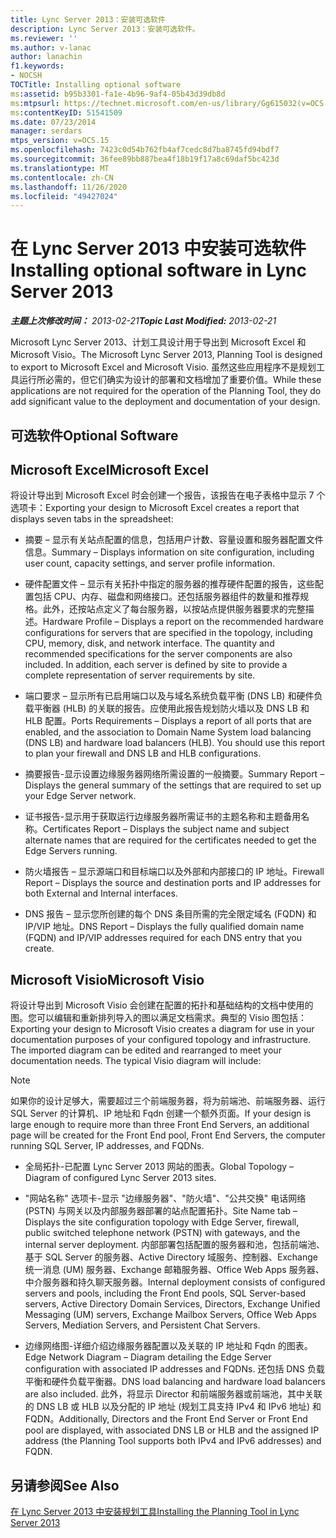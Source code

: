 ```yaml
---
title: Lync Server 2013：安装可选软件
description: Lync Server 2013：安装可选软件。
ms.reviewer: ''
ms.author: v-lanac
author: lanachin
f1.keywords:
- NOCSH
TOCTitle: Installing optional software
ms:assetid: b95b3301-fa1e-4b96-9af4-05b43d39db8d
ms:mtpsurl: https://technet.microsoft.com/en-us/library/Gg615032(v=OCS.15)
ms:contentKeyID: 51541509
ms.date: 07/23/2014
manager: serdars
mtps_version: v=OCS.15
ms.openlocfilehash: 7423c0d54b762fb4af7cedc8d7ba8745fd94bdf7
ms.sourcegitcommit: 36fee89bb887bea4f18b19f17a8c69daf5bc423d
ms.translationtype: MT
ms.contentlocale: zh-CN
ms.lasthandoff: 11/26/2020
ms.locfileid: "49427024"
---
```

# <a name="installing-optional-software-in-lync-server-2013"></a><span data-ttu-id="d96b6-103">在 Lync Server 2013 中安装可选软件</span><span class="sxs-lookup"><span data-stu-id="d96b6-103">Installing optional software in Lync Server 2013</span></span>

<div data-xmlns="http://www.w3.org/1999/xhtml">

<div class="topic" data-xmlns="http://www.w3.org/1999/xhtml" data-msxsl="urn:schemas-microsoft-com:xslt" data-cs="https://msdn.microsoft.com/">

<div data-asp="https://msdn2.microsoft.com/asp">



</div>

<div id="mainSection">

<div id="mainBody"><span data-ttu-id="d96b6-104">

<span> </span></span><span class="sxs-lookup"><span data-stu-id="d96b6-104">

<span> </span></span></span>

<span data-ttu-id="d96b6-105">_**主题上次修改时间：** 2013-02-21_</span><span class="sxs-lookup"><span data-stu-id="d96b6-105">_**Topic Last Modified:** 2013-02-21_</span></span>

<span data-ttu-id="d96b6-106">Microsoft Lync Server 2013、计划工具设计用于导出到 Microsoft Excel 和 Microsoft Visio。</span><span class="sxs-lookup"><span data-stu-id="d96b6-106">The Microsoft Lync Server 2013, Planning Tool is designed to export to Microsoft Excel and Microsoft Visio.</span></span> <span data-ttu-id="d96b6-107">虽然这些应用程序不是规划工具运行所必需的，但它们确实为设计的部署和文档增加了重要价值。</span><span class="sxs-lookup"><span data-stu-id="d96b6-107">While these applications are not required for the operation of the Planning Tool, they do add significant value to the deployment and documentation of your design.</span></span>

<div>

## <a name="optional-software"></a><span data-ttu-id="d96b6-108">可选软件</span><span class="sxs-lookup"><span data-stu-id="d96b6-108">Optional Software</span></span>

<div>

## <a name="microsoft-excel"></a><span data-ttu-id="d96b6-109">Microsoft Excel</span><span class="sxs-lookup"><span data-stu-id="d96b6-109">Microsoft Excel</span></span>

<span data-ttu-id="d96b6-110">将设计导出到 Microsoft Excel 时会创建一个报告，该报告在电子表格中显示 7 个选项卡：</span><span class="sxs-lookup"><span data-stu-id="d96b6-110">Exporting your design to Microsoft Excel creates a report that displays seven tabs in the spreadsheet:</span></span>

  - <span data-ttu-id="d96b6-111">摘要 – 显示有关站点配置的信息，包括用户计数、容量设置和服务器配置文件信息。</span><span class="sxs-lookup"><span data-stu-id="d96b6-111">Summary – Displays information on site configuration, including user count, capacity settings, and server profile information.</span></span>

  - <span data-ttu-id="d96b6-p102">硬件配置文件 – 显示有关拓扑中指定的服务器的推荐硬件配置的报告，这些配置包括 CPU、内存、磁盘和网络接口。还包括服务器组件的数量和推荐规格。此外，还按站点定义了每台服务器，以按站点提供服务器要求的完整描述。</span><span class="sxs-lookup"><span data-stu-id="d96b6-p102">Hardware Profile – Displays a report on the recommended hardware configurations for servers that are specified in the topology, including CPU, memory, disk, and network interface. The quantity and recommended specifications for the server components are also included. In addition, each server is defined by site to provide a complete representation of server requirements by site.</span></span>

  - <span data-ttu-id="d96b6-p103">端口要求 – 显示所有已启用端口以及与域名系统负载平衡 (DNS LB) 和硬件负载平衡器 (HLB) 的关联的报告。应使用此报告规划防火墙以及 DNS LB 和 HLB 配置。</span><span class="sxs-lookup"><span data-stu-id="d96b6-p103">Ports Requirements – Displays a report of all ports that are enabled, and the association to Domain Name System load balancing (DNS LB) and hardware load balancers (HLB). You should use this report to plan your firewall and DNS LB and HLB configurations.</span></span>

  - <span data-ttu-id="d96b6-117">摘要报告-显示设置边缘服务器网络所需设置的一般摘要。</span><span class="sxs-lookup"><span data-stu-id="d96b6-117">Summary Report – Displays the general summary of the settings that are required to set up your Edge Server network.</span></span>

  - <span data-ttu-id="d96b6-118">证书报告-显示用于获取运行边缘服务器所需证书的主题名称和主题备用名称。</span><span class="sxs-lookup"><span data-stu-id="d96b6-118">Certificates Report – Displays the subject name and subject alternate names that are required for the certificates needed to get the Edge Servers running.</span></span>

  - <span data-ttu-id="d96b6-119">防火墙报告 – 显示源端口和目标端口以及外部和内部接口的 IP 地址。</span><span class="sxs-lookup"><span data-stu-id="d96b6-119">Firewall Report – Displays the source and destination ports and IP addresses for both External and Internal interfaces.</span></span>

  - <span data-ttu-id="d96b6-120">DNS 报告 – 显示您所创建的每个 DNS 条目所需的完全限定域名 (FQDN) 和 IP/VIP 地址。</span><span class="sxs-lookup"><span data-stu-id="d96b6-120">DNS Report – Displays the fully qualified domain name (FQDN) and IP/VIP addresses required for each DNS entry that you create.</span></span>

</div>

<div>

## <a name="microsoft-visio"></a><span data-ttu-id="d96b6-121">Microsoft Visio</span><span class="sxs-lookup"><span data-stu-id="d96b6-121">Microsoft Visio</span></span>

<span data-ttu-id="d96b6-p104">将设计导出到 Microsoft Visio 会创建在配置的拓扑和基础结构的文档中使用的图。您可以编辑和重新排列导入的图以满足文档需求。典型的 Visio 图包括：</span><span class="sxs-lookup"><span data-stu-id="d96b6-p104">Exporting your design to Microsoft Visio creates a diagram for use in your documentation purposes of your configured topology and infrastructure. The imported diagram can be edited and rearranged to meet your documentation needs. The typical Visio diagram will include:</span></span>

<div>


> [!NOTE]  
> <span data-ttu-id="d96b6-125">如果你的设计足够大，需要超过三个前端服务器，将为前端池、前端服务器、运行 SQL Server 的计算机、IP 地址和 Fqdn 创建一个额外页面。</span><span class="sxs-lookup"><span data-stu-id="d96b6-125">If your design is large enough to require more than three Front End Servers, an additional page will be created for the Front End pool, Front End Servers, the computer running SQL Server, IP addresses, and FQDNs.</span></span>



</div>

  - <span data-ttu-id="d96b6-126">全局拓扑-已配置 Lync Server 2013 网站的图表。</span><span class="sxs-lookup"><span data-stu-id="d96b6-126">Global Topology – Diagram of configured Lync Server 2013 sites.</span></span>

  - <span data-ttu-id="d96b6-127">"网站名称" 选项卡-显示 "边缘服务器"、"防火墙"、"公共交换" 电话网络 (PSTN) 与网关以及内部服务器部署的站点配置拓扑。</span><span class="sxs-lookup"><span data-stu-id="d96b6-127">Site Name tab – Displays the site configuration topology with Edge Server, firewall, public switched telephone network (PSTN) with gateways, and the internal server deployment.</span></span> <span data-ttu-id="d96b6-128">内部部署包括配置的服务器和池，包括前端池、基于 SQL Server 的服务器、Active Directory 域服务、控制器、Exchange 统一消息 (UM) 服务器、Exchange 邮箱服务器、Office Web Apps 服务器、中介服务器和持久聊天服务器。</span><span class="sxs-lookup"><span data-stu-id="d96b6-128">Internal deployment consists of configured servers and pools, including the Front End pools, SQL Server-based servers, Active Directory Domain Services, Directors, Exchange Unified Messaging (UM) servers, Exchange Mailbox Servers, Office Web Apps Servers, Mediation Servers, and Persistent Chat Servers.</span></span>

  - <span data-ttu-id="d96b6-129">边缘网络图-详细介绍边缘服务器配置以及关联的 IP 地址和 Fqdn 的图表。</span><span class="sxs-lookup"><span data-stu-id="d96b6-129">Edge Network Diagram – Diagram detailing the Edge Server configuration with associated IP addresses and FQDNs.</span></span> <span data-ttu-id="d96b6-130">还包括 DNS 负载平衡和硬件负载平衡器。</span><span class="sxs-lookup"><span data-stu-id="d96b6-130">DNS load balancing and hardware load balancers are also included.</span></span> <span data-ttu-id="d96b6-131">此外，将显示 Director 和前端服务器或前端池，其中关联的 DNS LB 或 HLB 以及分配的 IP 地址 (规划工具支持 IPv4 和 IPv6 地址) 和 FQDN。</span><span class="sxs-lookup"><span data-stu-id="d96b6-131">Additionally, Directors and the Front End Server or Front End pool are displayed, with associated DNS LB or HLB and the assigned IP address (the Planning Tool supports both IPv4 and IPv6 addresses) and FQDN.</span></span>

</div>

</div>

<div>

## <a name="see-also"></a><span data-ttu-id="d96b6-132">另请参阅</span><span class="sxs-lookup"><span data-stu-id="d96b6-132">See Also</span></span>


[<span data-ttu-id="d96b6-133">在 Lync Server 2013 中安装规划工具</span><span class="sxs-lookup"><span data-stu-id="d96b6-133">Installing the Planning Tool in Lync Server 2013</span></span>](lync-server-2013-installing-the-planning-tool.md)  
  

<span data-ttu-id="d96b6-134"></div>

</div>

<span> </span>

</div>

</div>

</span><span class="sxs-lookup"><span data-stu-id="d96b6-134"></div>

</div>

<span> </span>

</div>

</div>

</span></span></div>

